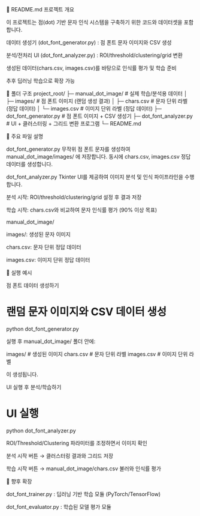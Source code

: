 📖 README.md
프로젝트 개요

이 프로젝트는 점(dot) 기반 문자 인식 시스템을 구축하기 위한 코드와 데이터셋을 포함합니다.

데이터 생성기 (dot_font_generator.py) : 점 폰트 문자 이미지와 CSV 생성

분석/전처리 UI (dot_font_analyzer.py) : ROI/threshold/clustering/grid 변환

생성된 데이터(chars.csv, images.csv)를 바탕으로 인식률 평가 및 학습 준비

추후 딥러닝 학습으로 확장 가능

📂 폴더 구조
project_root/
├─ manual_dot_image/ # 실제 학습/분석용 데이터
│ ├─ images/ # 점 폰트 이미지 (랜덤 생성 결과)
│ ├─ chars.csv # 문자 단위 라벨 (정답 데이터)
│ └─ images.csv # 이미지 단위 라벨 (정답 데이터)
├─ dot_font_generator.py # 점 폰트 이미지 + CSV 생성기
├─ dot_font_analyzer.py # UI + 클러스터링 + 그리드 변환 프로그램
└─ README.md

📝 주요 파일 설명

dot_font_generator.py
무작위 점 폰트 문자를 생성하여 manual_dot_image/images/ 에 저장합니다.
동시에 chars.csv, images.csv 정답 데이터를 생성합니다.

dot_font_analyzer.py
Tkinter UI를 제공하여 이미지 분석 및 인식 파이프라인을 수행합니다.

분석 시작: ROI/threshold/clustering/grid 설정 후 결과 저장

학습 시작: chars.csv와 비교하여 문자 인식률 평가 (90% 이상 목표)

manual_dot_image/

images/: 생성된 문자 이미지

chars.csv: 문자 단위 정답 데이터

images.csv: 이미지 단위 정답 데이터

🚀 실행 예시

점 폰트 데이터 생성하기

# 랜덤 문자 이미지와 CSV 데이터 생성

python dot_font_generator.py

실행 후 manual_dot_image/ 폴더 안에:

images/ # 생성된 이미지
chars.csv # 문자 단위 라벨
images.csv # 이미지 단위 라벨

이 생성됩니다.

UI 실행 후 분석/학습하기

# UI 실행

python dot_font_analyzer.py

ROI/Threshold/Clustering 파라미터를 조정하면서 이미지 확인

분석 시작 버튼 → 클러스터링 결과와 그리드 저장

학습 시작 버튼 → manual_dot_image/chars.csv 불러와 인식률 평가

🔮 향후 확장

dot_font_trainer.py : 딥러닝 기반 학습 모듈 (PyTorch/TensorFlow)

dot_font_evaluator.py : 학습된 모델 평가 모듈
